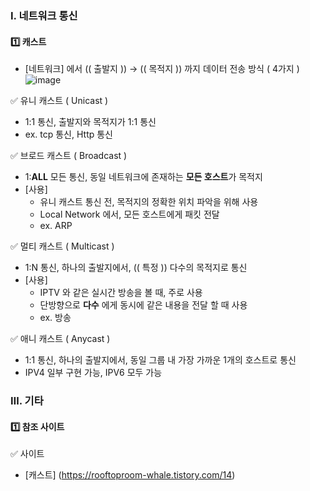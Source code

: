 ### Ⅰ. 네트워크 통신
#### 1️⃣ 캐스트
- [네트워크] 에서 (( 출발지 )) → (( 목적지 )) 까지 데이터 전송 방식 ( 4가지 )
![image](https://github.com/shpark0308/c_study_develop/assets/60208434/b7b61040-3f81-40c8-a8ea-47036a147206)

✅ 유니 캐스트 ( Unicast )
- 1:1 통신, 출발지와 목적지가 1:1 통신
- ex. tcp 통신, Http 통신

✅ 브로드 캐스트 ( Broadcast )
- 1:**ALL** 모든 통신, 동일 네트워크에 존재하는 **모든 호스트**가 목적지
- [사용]
  - 유니 캐스트 통신 전, 목적지의 정확한 위치 파악을 위해 사용
  - Local Network 에서, 모든 호스트에게 패킷 전달
  - ex. ARP

✅ 멀티 캐스트 ( Multicast )
- 1:N 통신, 하나의 출발지에서, (( 특정 )) 다수의 목적지로 통신
- [사용]
  - IPTV 와 같은 실시간 방송을 볼 때, 주로 사용
  - 단방향으로 **다수** 에게 동시에 같은 내용을 전달 할 때 사용
  - ex. 방송

✅ 애니 캐스트 ( Anycast )
- 1:1 통신, 하나의 출발지에서, 동일 그룹 내 가장 가까운 1개의 호스트로 통신
- IPV4 일부 구현 가능, IPV6 모두 가능

### Ⅲ. 기타
#### 1️⃣ 참조 사이트
✅ 사이트
- [캐스트] (https://rooftoproom-whale.tistory.com/14)
<br/>
